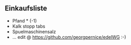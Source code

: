 Einkaufsliste
-------------
* Pfand * (-1)
* Kalk stopp tabs
* Spuelmaschinensalz
* ...
edit @ https://github.com/georgpernice/edelWG :-)
